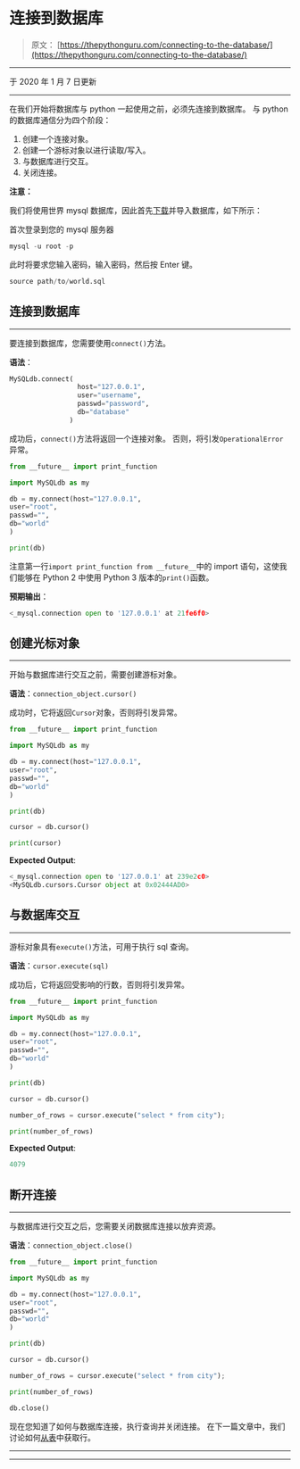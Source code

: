 # 连接到数据库

> 原文： [https://thepythonguru.com/connecting-to-the-database/](https://thepythonguru.com/connecting-to-the-database/)

* * *

于 2020 年 1 月 7 日更新

* * *

在我们开始将数据库与 python 一起使用之前，必须先连接到数据库。 与 python 的数据库通信分为四个阶段：

1.  创建一个连接对象。
2.  创建一个游标对象以进行读取/写入。
3.  与数据库进行交互。
4.  关闭连接。

**注意：**

我们将使用世界 mysql 数据库，因此首先[下载](http://188.166.96.119/wp-content/uploads/2015/10/world.sql_.zip)并导入数据库，如下所示：

首次登录到您的 mysql 服务器

```py
mysql -u root -p

```

此时将要求您输入密码，输入密码，然后按 Enter 键。

```py
source path/to/world.sql

```

## 连接到数据库

* * *

要连接到数据库，您需要使用`connect()`方法。

**语法**：

```py
MySQLdb.connect(
                 host="127.0.0.1", 
                 user="username", 
                 passwd="password", 
                 db="database" 
               )

```

成功后，`connect()`方法将返回一个连接对象。 否则，将引发`OperationalError`异常。

```py
from __future__ import print_function

import MySQLdb as my

db = my.connect(host="127.0.0.1",
user="root",
passwd="",
db="world"
)

print(db)

```

注意第一行`import print_function from __future__`中的 import 语句，这使我们能够在 Python 2 中使用 Python 3 版本的`print()`函数。

**预期输出**：

```py
<_mysql.connection open to '127.0.0.1' at 21fe6f0>

```

## 创建光标对象

* * *

开始与数据库进行交互之前，需要创建游标对象。

**语法**：`connection_object.cursor()`

成功时，它将返回`Cursor`对象，否则将引发异常。

```py
from __future__ import print_function

import MySQLdb as my

db = my.connect(host="127.0.0.1",
user="root",
passwd="",
db="world"
)

print(db)

cursor = db.cursor()

print(cursor)

```

**Expected Output**:

```py
<_mysql.connection open to '127.0.0.1' at 239e2c0>
<MySQLdb.cursors.Cursor object at 0x02444AD0>

```

## 与数据库交互

* * *

游标对象具有`execute()`方法，可用于执行 sql 查询。

**语法**：`cursor.execute(sql)`

成功后，它将返回受影响的行数，否则将引发异常。

```py
from __future__ import print_function

import MySQLdb as my

db = my.connect(host="127.0.0.1",
user="root",
passwd="",
db="world"
)

print(db)

cursor = db.cursor()

number_of_rows = cursor.execute("select * from city");

print(number_of_rows)

```

**Expected Output**:

```py
4079

```

## 断开连接

* * *

与数据库进行交互之后，您需要关闭数据库连接以放弃资源。

**语法**：`connection_object.close()`

```py
from __future__ import print_function

import MySQLdb as my

db = my.connect(host="127.0.0.1",
user="root",
passwd="",
db="world"
)

print(db)

cursor = db.cursor()

number_of_rows = cursor.execute("select * from city");

print(number_of_rows)

db.close()

```

现在您知道了如何与数据库连接，执行查询并关闭连接。 在下一篇文章中，我们讨论如何[从表](/mysqldb-fetching-results/)中获取行。

* * *

* * *
